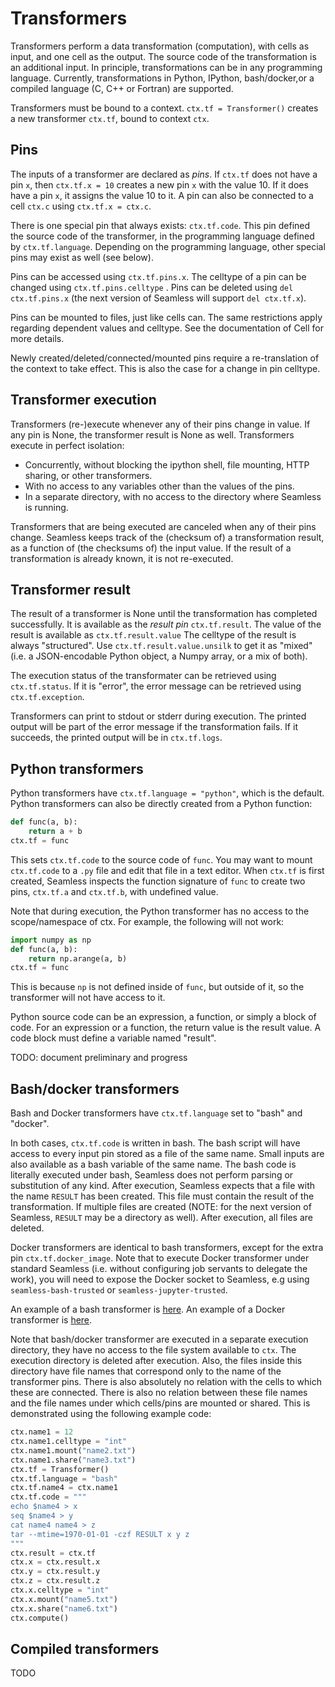 Transformers
============

Transformers perform a data transformation (computation), with cells as input, and one cell as the output. The source code of the transformation is an additional input. In principle, transformations can be in any programming language. Currently, transformations in Python, IPython, bash/docker,or a compiled language (C, C++ or Fortran) are supported.

Transformers must be bound to a context. `ctx.tf = Transformer()` creates a new
transformer `ctx.tf`, bound to context `ctx`.

## Pins

The inputs of a transformer are declared as *pins*. If `ctx.tf` does not have a pin `x`,
then `ctx.tf.x = 10` creates a new pin `x` with the value 10. If it does have a pin `x`, it assigns the value 10 to it. A pin can also be connected to a cell `ctx.c` using `ctx.tf.x = ctx.c`.

There is one special pin that always exists: `ctx.tf.code`. This pin defined the source code of the transformer, in the programming language defined by `ctx.tf.language`. Depending on the programming language, other special pins may exist as well (see below).

Pins can be accessed using `ctx.tf.pins.x`. The celltype of a pin can be changed using `ctx.tf.pins.celltype` . Pins can be deleted using `del ctx.tf.pins.x` (the next version of Seamless will support `del ctx.tf.x`).

Pins can be mounted to files, just like cells can. The same restrictions apply regarding dependent values and celltype. See the documentation of Cell for more details.

Newly created/deleted/connected/mounted pins require a re-translation of the context to take effect. This is also the case for a change in pin celltype.

## Transformer execution

Transformers (re-)execute whenever any of their pins change in value. If any pin is None, the transformer result is None as well. Transformers execute in perfect isolation:
- Concurrently, without blocking the ipython shell, file mounting, HTTP sharing, or other transformers.
- With no access to any variables other than the values of the pins.
- In a separate directory, with no access to the directory where Seamless is running.

Transformers that are being executed are canceled when any of their pins change.
Seamless keeps track of the (checksum of) a transformation result, as a function of (the checksums of) the input value. If the result of a transformation is already known, it is not re-executed.

## Transformer result

The result of a transformer is None until the transformation has completed successfully.
It is available as the *result pin* `ctx.tf.result`.
The value of the result is available as `ctx.tf.result.value`
The celltype of the result is always "structured". Use `ctx.tf.result.value.unsilk` to get it as "mixed" (i.e. a JSON-encodable Python object, a Numpy array, or a mix of both).

The execution status of the transformater can be retrieved using `ctx.tf.status`. If it is "error", the error message can be retrieved using `ctx.tf.exception`.

Transformers can print to stdout or stderr during execution.
The printed output will be part of the error message if the transformation fails.
If it succeeds, the printed output will be in `ctx.tf.logs`.

## Python transformers

Python transformers have `ctx.tf.language = "python"`, which is the default. Python transformers can also be directly created from a Python function:
```python
def func(a, b):
    return a + b
ctx.tf = func
```
This sets `ctx.tf.code` to the source code of `func`. You may want to mount `ctx.tf.code` to a `.py` file and edit that file in a text editor.
When `ctx.tf` is first created, Seamless inspects the function signature of `func`
to create two pins, `ctx.tf.a` and `ctx.tf.b`, with undefined value.

Note that during execution, the Python transformer has no access to the scope/namespace of ctx.
For example, the following will not work:

```python
import numpy as np
def func(a, b):
    return np.arange(a, b)
ctx.tf = func
```

This is because `np` is not defined inside of `func`, but outside of it,
so the transformer will not have access to it.

Python source code can be an expression, a function, or simply a block of code. For an expression or a function, the return value is the result value. A code block must define a variable named "result".

TODO: document preliminary and progress

## Bash/docker transformers

Bash and Docker transformers have `ctx.tf.language` set to "bash" and "docker".

In both cases, `ctx.tf.code` is written in bash. The bash script will have access to every input pin stored as a file of the same name. Small inputs are also available as a bash variable of the same name. The bash code is literally executed under bash, Seamless does not perform parsing or substitution of any kind. After execution, Seamless expects that a file with the name `RESULT` has been created. This file must contain the result of the transformation. If multiple files are created (NOTE: for the next version of Seamless, `RESULT` may be a directory as well).
After execution, all files are deleted.

Docker transformers are identical to bash transformers, except for the extra pin `ctx.tf.docker_image`. Note that to execute Docker transformer under standard Seamless
(i.e. without configuring job servants to delegate the work), you will need to expose the Docker socket to Seamless, e.g using `seamless-bash-trusted` or `seamless-jupyter-trusted`.

An example of a bash transformer is [here](https://github.com/sjdv1982/seamless/blob/stable/tests/highlevel/bash.py). An example of a Docker transformer is [here](https://github.com/sjdv1982/seamless/blob/stable/tests/highlevel/docker_.py).

Note that bash/docker transformer are executed in a separate execution directory, they have no access to the file system available to `ctx`. The execution directory is deleted after execution.
Also, the files inside this directory have file names that correspond only to the name of the transformer pins. There is also absolutely no relation with the cells to which these are connected. There is also no relation between these file names and the file names under which cells/pins are mounted or shared. This is demonstrated using the following example code:

```python
ctx.name1 = 12
ctx.name1.celltype = "int"
ctx.name1.mount("name2.txt")
ctx.name1.share("name3.txt")
ctx.tf = Transformer()
ctx.tf.language = "bash"
ctx.tf.name4 = ctx.name1
ctx.tf.code = """
echo $name4 > x
seq $name4 > y
cat name4 name4 > z
tar --mtime=1970-01-01 -czf RESULT x y z
"""
ctx.result = ctx.tf
ctx.x = ctx.result.x
ctx.y = ctx.result.y
ctx.z = ctx.result.z
ctx.x.celltype = "int"
ctx.x.mount("name5.txt")
ctx.x.share("name6.txt")
ctx.compute()
```

## Compiled transformers

TODO